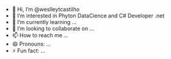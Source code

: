 - 👋 Hi, I’m @weslleytcastilho
- 👀 I’m interested in Phyton DataCience and C# Developer .net
- 🌱 I’m currently learning ...
- 💞️ I’m looking to collaborate on ...
- 📫 How to reach me ...
- 😄 Pronouns: ...
- ⚡ Fun fact: ...

<!---
weslleytcastilho/weslleytcastilho is a ✨ special ✨ repository because its `README.md` (this file) appears on your GitHub profile.
You can click the Preview link to take a look at your changes.
--->
